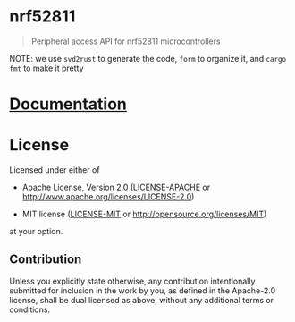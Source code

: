 # nrf52811

> Peripheral access API for nrf52811 microcontrollers

NOTE: we use `svd2rust` to generate the code, `form` to organize it, and `cargo fmt` to make it pretty

# [Documentation](https://docs.rs/nrf52811)

# License

Licensed under either of

- Apache License, Version 2.0 ([LICENSE-APACHE](LICENSE-APACHE) or
  http://www.apache.org/licenses/LICENSE-2.0)

- MIT license ([LICENSE-MIT](LICENSE-MIT) or http://opensource.org/licenses/MIT)

at your option.

## Contribution

Unless you explicitly state otherwise, any contribution intentionally submitted
for inclusion in the work by you, as defined in the Apache-2.0 license, shall be
dual licensed as above, without any additional terms or conditions.
